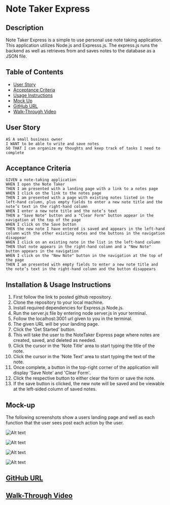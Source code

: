 # Note Taker Express

## Description

Note Taker Express is a simple to use personal use note taking application. This application utilizes Node.js and Expresss.js. The express.js runs the backend as well as retrieves from and saves notes to the database as a JSON file.

## Table of Contents
- [User Story](#user-story)
- [Acceptance Criteria](#acceptance-criteria)
- [Usage Instructions](#usage-instructions)
- [Mock Up](#mock-Up)
- [GitHub URL](#github-URL)
- [Walk-Through Video](#walk-through-video)


## User Story

```
AS A small business owner
I WANT to be able to write and save notes
SO THAT I can organize my thoughts and keep track of tasks I need to complete
```

## Acceptance Criteria

```
GIVEN a note-taking application
WHEN I open the Note Taker
THEN I am presented with a landing page with a link to a notes page
WHEN I click on the link to the notes page
THEN I am presented with a page with existing notes listed in the left-hand column, plus empty fields to enter a new note title and the note’s text in the right-hand column
WHEN I enter a new note title and the note’s text
THEN a "Save Note" button and a "Clear Form" button appear in the navigation at the top of the page
WHEN I click on the Save button
THEN the new note I have entered is saved and appears in the left-hand column with the other existing notes and the buttons in the navigation disappear
WHEN I click on an existing note in the list in the left-hand column
THEN that note appears in the right-hand column and a "New Note" button appears in the navigation
WHEN I click on the "New Note" button in the navigation at the top of the page
THEN I am presented with empty fields to enter a new note title and the note’s text in the right-hand column and the button disappears
```
## Installation & Usage Instructions
1. First follow the link to posted github repository.
2. Clone the repository to your local machine.
3. Install required dependencies for Express.js Node.js.
4. Run the server.js file by entering node server.js in your terminal.
5. Follow the localhost:3001 url given to you in the terminal.
6. The given URL will be your landing page.
7. Click the 'Get Started' button. 
8. This will take the user to the NoteTaker Express page where notes are created, saved, and deleted as needed.
9. Click the cursor in the 'Note Title' area to start typing the title of the note.
10. Click the cursor in the 'Note Text' area to start typing the text of the note.
11. Once complete, a button in the top-right corner of the application will display 'Save Note' and 'Clear Form'.
12. Click the respective button to either clear the form or save the note.
13. If the save button is clicked, the new note will be saved and be viewable at the left-sided column of saved notes.


## Mock-up

The following screenshots show a users landing page and well as each function that the user sees post each action by the user.

![Alt text](<Images/Screenshot 2023-11-10 at 8.58.27 AM.png>)

![Alt text](<Images/Screenshot 2023-11-10 at 9.01.01 AM.png>)

![Alt text](<Images/Screenshot 2023-11-10 at 9.08.35 AM.png>)

![Alt text](<Images/Screenshot 2023-11-10 at 9.09.08 AM.png>)

## [GitHub URL](https://github.com/GrassHopper12345/NoteTaker)

## [Walk-Through Video](https://drive.google.com/file/d/1X0J64RZrapepatVPXxGJDenyMDqh3d6-/view)